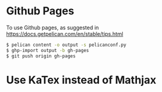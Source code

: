 # Github Pages

To use Github pages, as suggested in https://docs.getpelican.com/en/stable/tips.html

```bash
$ pelican content -o output -s pelicanconf.py
$ ghp-import output -b gh-pages
$ git push origin gh-pages
```



# Use KaTex instead of Mathjax

